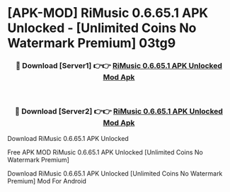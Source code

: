 # [APK-MOD] RiMusic 0.6.65.1 APK Unlocked - [Unlimited Coins No Watermark Premium] 03tg9



<div align="center">
<h3>🔴 Download [Server1] 👉👉 <a href="https://momento.my/?title=RiMusic_0.6.65.1_APK_Unlocked">RiMusic 0.6.65.1 APK Unlocked Mod Apk</a></h3><br>

<h3>🔴 Download [Server2] 👉👉 <a href="https://momento.my/?title=RiMusic_0.6.65.1_APK_Unlocked">RiMusic 0.6.65.1 APK Unlocked Mod Apk</a></h3>
</div>



Download RiMusic 0.6.65.1 APK Unlocked 

Free APK MOD RiMusic 0.6.65.1 APK Unlocked [Unlimited Coins No Watermark Premium]

Download RiMusic 0.6.65.1 APK Unlocked [Unlimited Coins No Watermark Premium] Mod For Android
